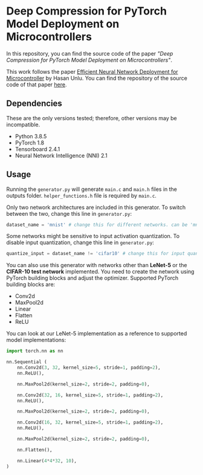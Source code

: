 # Deep Compression for PyTorch Model Deployment on Microcontrollers

In this repository, you can find the source code of the paper *"Deep Compression for PyTorch Model Deployment on Microcontrollers"*.

This work follows the paper [Efficient Neural Network Deployment for Microcontroller](https://arxiv.org/abs/2007.01348) by Hasan Unlu. You can find the repository of the source code of that paper [here](https://github.com/hasanunlu/neural_network_deployment_for_uC).

## Dependencies
These are the only versions tested; therefore, other versions may be incompatible.
* Python 3.8.5
* PyTorch 1.8
* Tensorboard 2.4.1
* Neural Network Intelligence (NNI) 2.1

## Usage
Running the `generator.py` will generate `main.c` and `main.h` files in the outputs folder. `helper_functions.h` file is required by `main.c`.

Only two network architectures are included in this generator. To switch between the two, change this line in `generator.py`:
```python
dataset_name = 'mnist' # change this for different networks. can be 'mnist' or 'cifar10'
```

Some networks might be sensitive to input activation quantization. To disable input quantization, change this line in `generator.py`:
```python
quantize_input = dataset_name != 'cifar10' # change this for input quantization. can be True or False
```

You can also use this generator with networks other than **LeNet-5** or the **CIFAR-10 test network** implemented. You need to create the network using PyTorch building blocks and adjust the optimizer. Supported PyTorch building blocks are:
* Conv2d
* MaxPool2d
* Linear
* Flatten
* ReLU

You can look at our LeNet-5 implementation as a reference to supported model implementations:
```python
import torch.nn as nn

nn.Sequential (
    nn.Conv2d(3, 32, kernel_size=5, stride=1, padding=2),
    nn.ReLU(),

    nn.MaxPool2d(kernel_size=2, stride=2, padding=0),

    nn.Conv2d(32, 16, kernel_size=5, stride=1, padding=2),
    nn.ReLU(),

    nn.MaxPool2d(kernel_size=2, stride=2, padding=0),

    nn.Conv2d(16, 32, kernel_size=5, stride=1, padding=2),
    nn.ReLU(),

    nn.MaxPool2d(kernel_size=2, stride=2, padding=0),

    nn.Flatten(),

    nn.Linear(4*4*32, 10),
)
```